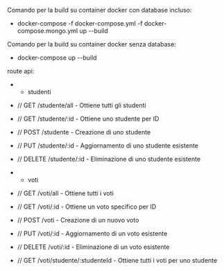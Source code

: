 Comando per la build su container docker con database incluso:
- docker-compose -f docker-compose.yml -f docker-compose.mongo.yml up --build

Comando per la build su container docker senza database:
- docker-compose up --build


route api:
- - studenti
- // GET /studente/all - Ottiene tutti gli studenti
- // GET /studente/:id - Ottiene uno studente per ID
- // POST /studente - Creazione di uno studente
- // PUT /studente/:id - Aggiornamento di uno studente esistente
- // DELETE /studente/:id - Eliminazione di uno studente esistente

- - voti
- // GET /voti/all - Ottiene tutti i voti
- // GET /voti/:id - Ottiene un voto specifico per ID
- // POST /voti - Creazione di un nuovo voto
- // PUT /voti/:id - Aggiornamento di un voto esistente
- // DELETE /voti/:id - Eliminazione di un voto esistente
- // GET /voti/studente/:studenteId - Ottiene tutti i voti per uno studente

